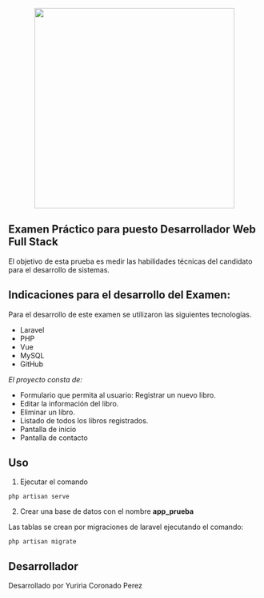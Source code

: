 <p align="center"><a href="https://laravel.com" target="_blank"><img src="https://raw.githubusercontent.com/laravel/art/master/logo-lockup/5%20SVG/2%20CMYK/1%20Full%20Color/laravel-logolockup-cmyk-red.svg" width="400"></a></p>

## Examen Práctico para puesto Desarrollador Web Full Stack
El objetivo de esta prueba es medir las habilidades técnicas del candidato para el desarrollo de sistemas.

## Indicaciones para el desarrollo del Examen:
Para el desarrollo de este examen se utilizaron las siguientes tecnologías.
- Laravel
- PHP
- Vue
- MySQL
- GitHub

*El proyecto consta de:*

- Formulario que permita al usuario: Registrar un nuevo libro.
- Editar la información del libro.
- Eliminar un libro.
- Listado de todos los libros registrados.
- Pantalla de inicio
- Pantalla de contacto

## Uso

1. Ejecutar el comando 

````
php artisan serve
````

2. Crear una base de datos con el nombre **app_prueba**

Las tablas se crean por migraciones de laravel ejecutando el comando: 

```` shell
php artisan migrate
````

## Desarrollador

Desarrollado por Yuriria Coronado Perez